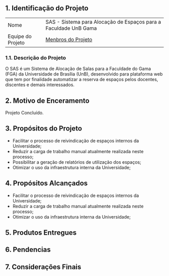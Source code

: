 ## 1. Identificação do Projeto

|||
|----|----|
|Nome|SAS - Sistema para Alocação de Espaços para a Faculdade UnB Gama|
|Equipe do Projeto|[Menbros do Projeto](https://github.com/fga-gpp-mds/2016.2-SAS_FGA/wiki)|

### 1.1. Descrição do Projeto
O SAS é um Sistema de Alocação de Salas para a Faculdade do Gama (FGA) da Universidade de Brasília (UnB), desenvolvido para plataforma web que tem por finalidade automatizar a reserva de espaços pelos docentes, discentes e demais interessados.

## 2. Motivo de Enceramento

Projeto Concluído.

## 3. Propósitos do Projeto

* Facilitar o processo de reivindicação de espaços internos da Universidade;
* Reduzir a carga de trabalho manual atualmente realizada neste processo;
* Possibilitar a geração de relatórios de utilização dos espaços;
* Otimizar o uso da infraestrutura interna da Universidade;

## 4. Propósitos Alcançados

* Facilitar o processo de reivindicação de espaços internos da Universidade;
* Reduzir a carga de trabalho manual atualmente realizada neste processo;
* Otimizar o uso da infraestrutura interna da Universidade;

## 5. Produtos Entregues

## 6. Pendencias

## 7. Considerações Finais